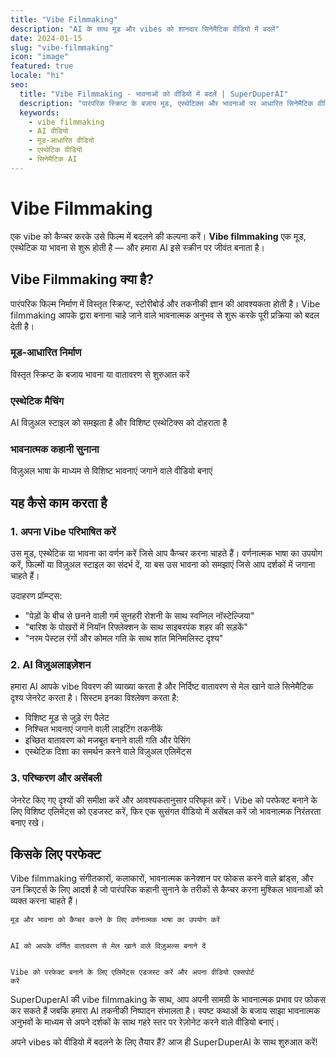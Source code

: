 ```yaml
---
title: "Vibe Filmmaking"
description: "AI के साथ मूड और vibes को शानदार सिनेमैटिक वीडियो में बदलें"
date: 2024-01-15
slug: "vibe-filmmaking"
icon: "image"
featured: true
locale: "hi"
seo:
  title: "Vibe Filmmaking - भावनाओं को वीडियो में बदलें | SuperDuperAI"
  description: "पारंपरिक स्क्रिप्ट के बजाय मूड, एस्थेटिक्स और भावनाओं पर आधारित सिनेमैटिक वीडियो बनाएं"
  keywords:
    - vibe filmmaking
    - AI वीडियो
    - मूड-आधारित वीडियो
    - एस्थेटिक वीडियो
    - सिनेमैटिक AI
---
```


# Vibe Filmmaking

एक vibe को कैप्चर करके उसे फिल्म में बदलने की कल्पना करें। **Vibe filmmaking** एक मूड, एस्थेटिक या भावना से शुरू होती है — और हमारा AI इसे स्क्रीन पर जीवंत बनाता है।

## Vibe Filmmaking क्या है?

पारंपरिक फिल्म निर्माण में विस्तृत स्क्रिप्ट, स्टोरीबोर्ड और तकनीकी ज्ञान की आवश्यकता होती है। Vibe filmmaking आपके द्वारा बनाना चाहे जाने वाले भावनात्मक अनुभव से शुरू करके पूरी प्रक्रिया को बदल देती है।

### मूड-आधारित निर्माण

विस्तृत स्क्रिप्ट के बजाय भावना या वातावरण से शुरुआत करें


  ### एस्थेटिक मैचिंग

AI विज़ुअल स्टाइल को समझता है और विशिष्ट एस्थेटिक्स को दोहराता है


  ### भावनात्मक कहानी सुनाना

विज़ुअल भाषा के माध्यम से विशिष्ट भावनाएं जगाने वाले वीडियो बनाएं




## यह कैसे काम करता है

### 1. अपना Vibe परिभाषित करें

उस मूड, एस्थेटिक या भावना का वर्णन करें जिसे आप कैप्चर करना चाहते हैं। वर्णनात्मक भाषा का उपयोग करें, फिल्मों या विज़ुअल स्टाइल का संदर्भ दें, या बस उस भावना को समझाएं जिसे आप दर्शकों में जगाना चाहते हैं।

उदाहरण प्रॉम्प्ट्स:

- "पेड़ों के बीच से छनने वाली गर्म सुनहरी रोशनी के साथ स्वप्निल नॉस्टेल्जिया"
- "बारिश के पोखरों में नियॉन रिफ्लेक्शन के साथ साइबरपंक शहर की सड़कें"
- "नरम पेस्टल रंगों और कोमल गति के साथ शांत मिनिमलिस्ट दृश्य"

### 2. AI विज़ुअलाइज़ेशन

हमारा AI आपके vibe विवरण की व्याख्या करता है और निर्दिष्ट वातावरण से मेल खाने वाले सिनेमैटिक दृश्य जेनरेट करता है। सिस्टम इनका विश्लेषण करता है:

- विशिष्ट मूड से जुड़े रंग पैलेट
- निश्चित भावनाएं जगाने वाली लाइटिंग तकनीकें
- इच्छित वातावरण को मजबूत बनाने वाली गति और पेसिंग
- एस्थेटिक दिशा का समर्थन करने वाले विज़ुअल एलिमेंट्स

### 3. परिष्करण और असेंबली

जेनरेट किए गए दृश्यों की समीक्षा करें और आवश्यकतानुसार परिष्कृत करें। Vibe को परफेक्ट बनाने के लिए विशिष्ट एलिमेंट्स को एडजस्ट करें, फिर एक सुसंगत वीडियो में असेंबल करें जो भावनात्मक निरंतरता बनाए रखे।

## किसके लिए परफेक्ट

Vibe filmmaking संगीतकारों, कलाकारों, भावनात्मक कनेक्शन पर फोकस करने वाले ब्रांड्स, और उन क्रिएटर्स के लिए आदर्श है जो पारंपरिक कहानी सुनाने के तरीकों से कैप्चर करना मुश्किल भावनाओं को व्यक्त करना चाहते हैं।


  
    मूड और भावना को कैप्चर करने के लिए वर्णनात्मक भाषा का उपयोग करें
  
  
    AI को आपके वर्णित वातावरण से मेल खाने वाले विज़ुअल्स बनाने दें
  
  
    Vibe को परफेक्ट बनाने के लिए एलिमेंट्स एडजस्ट करें और अपना वीडियो एक्सपोर्ट
    करें
  


SuperDuperAI की vibe filmmaking के साथ, आप अपनी सामग्री के भावनात्मक प्रभाव पर फोकस कर सकते हैं जबकि हमारा AI तकनीकी निष्पादन संभालता है। स्पष्ट कथाओं के बजाय साझा भावनात्मक अनुभवों के माध्यम से अपने दर्शकों के साथ गहरे स्तर पर रेज़ोनेट करने वाले वीडियो बनाएं।


  अपने vibes को वीडियो में बदलने के लिए तैयार हैं? आज ही SuperDuperAI के साथ
  शुरुआत करें!

